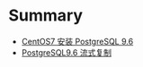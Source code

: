 # Summary

* [CentOS7 安装 PostgreSQL 9.6](README.md)
* [PostgreSQL9.6 流式复制](postgresql96-liu-shi-fu-zhi.md)

